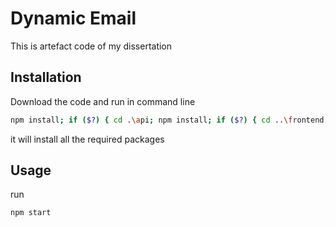 # Dynamic Email

This is artefact code of my dissertation

## Installation

Download the code 
and run in command line

```bash
npm install; if ($?) { cd .\api; npm install; if ($?) { cd ..\frontend; npm install; cd ..; } }
```
it will install all the required packages

## Usage
run
```bash
npm start
```
